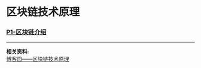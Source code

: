 # 区块链技术原理

### [P1-区块链介绍](./src/main/java/com/sozcos/p1/README.md)

---

**相关资料:**  
[博客园——区块链技术原理](https://www.cnblogs.com/davidzhu/p/16396812.html)
